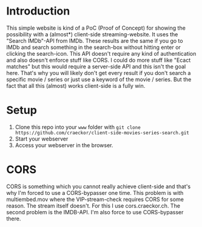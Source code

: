 # Introduction

This simple website is kind of a PoC (Proof of Concept) for showing the possibility with a (almost*) client-side streaming-website. It uses the "Search IMDb"-API from IMDb. These results are the same if you go to IMDb and search something in the search-box without hitting enter or clicking the search-icon. This API doesn't require any kind of authentication and also doesn't enforce stuff like CORS. I could do more stuff like "Ecact matches" but this would require a server-side API and this isn't the goal here. That's why you will likely don't get every result if you don't search a specific movie / series or just use a keyword of the movie / series. But the fact that all this (almost) works client-side is a fully win.

# Setup
1. Clone this repo into your ```www``` folder with ```git clone https://github.com/craeckor/client-side-movies-series-search.git```
2. Start your webserver
3. Access your webserver in the browser.

# CORS
CORS is something which you cannot really achieve client-side and that's why I'm forced to use a CORS-bypasser one time. This problem is with multiembed.mov where the VIP-stream-check requires CORS for some reason. The stream itself doesn't. For this I use cors.craeckor.ch. The second problem is the IMDB-API. I'm also force to use CORS-bypasser there.